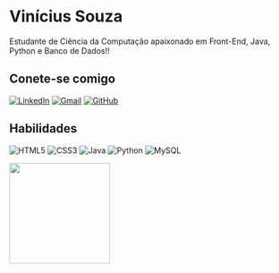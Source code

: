 # Vinícius Souza
Estudante de Ciência da Computação apaixonado em Front-End, Java, Python e Banco de Dados!!
## Conete-se comigo
[![LinkedIn](https://img.shields.io/badge/LinkedIn-000000?style=for-the-badge&logo=linkedin&logoColor=white)](https://www.linkedin.com/in/viniciussszo/)
[![Gmail](https://img.shields.io/badge/Gmail-000000?style=for-the-badge&logo=gmail&logoColor=white)](mailto:viniciusfaculdade08@gmail.com)
[![GitHub](https://img.shields.io/badge/GitHub-100000?style=for-the-badge&logo=github&logoColor=white)](https://github.com/viniciuszol)

## Habilidades 
![HTML5](https://img.shields.io/badge/HTML5-000000?style=for-the-badge&logo=html5&logoColor=white)
![CSS3](https://img.shields.io/badge/CSS3-000000?style=for-the-badge&logo=css3&logoColor=white)
![Java](https://img.shields.io/badge/java-000000?style=for-the-badge&logo=openjdk&logoColor=white)
![Python](https://img.shields.io/badge/python-000000?style=for-the-badge&logo=python&logoColor=white)
![MySQL](https://img.shields.io/badge/MySQL-00000F?style=for-the-badge&logo=mysql&logoColor=white)

<img loading="lazy" height="180em" src="https://github-readme-stats.vercel.app/api/top-langs/?username=viniciuszol&layout=compact&langs_count=7&theme=dracula"/>
